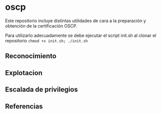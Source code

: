 # oscp

Este repositorio incluye distintas utilidades de cara a la preparación y obtención de la certificación OSCP.

Para utilizarlo adecuadamente se debe ejecutar el script init.sh al clonar el repositorio `chmod +x init.sh; ./init.sh`

## Reconocimiento


## Explotacion


##  Escalada de privilegios


## Referencias
